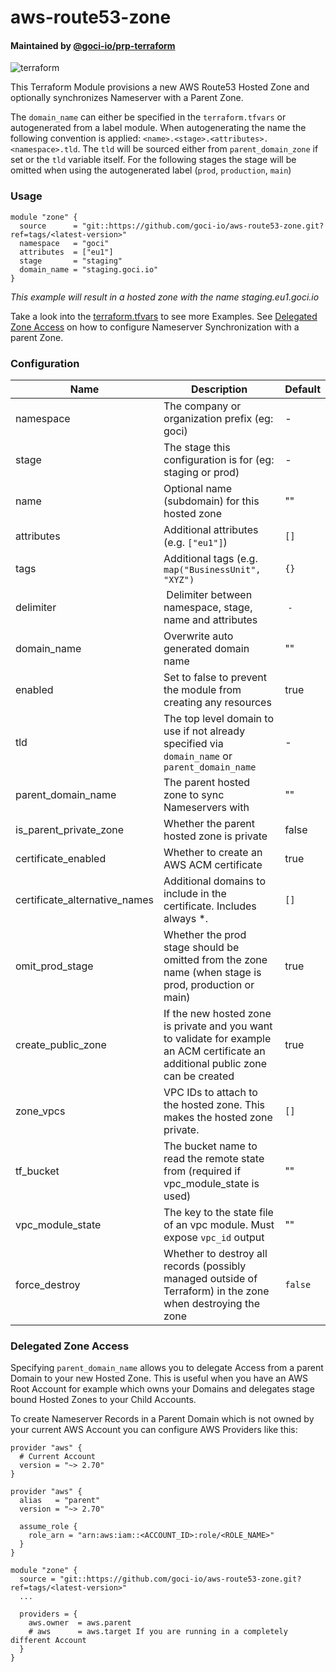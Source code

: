 # aws-route53-zone

#### Maintained by [@goci-io/prp-terraform](https://github.com/orgs/goci-io/teams/prp-terraform)

![terraform](https://github.com/goci-io/aws-route53-zone/workflows/terraform/badge.svg?branch=master)

This Terraform Module provisions a new AWS Route53 Hosted Zone and optionally synchronizes Nameserver with a Parent Zone. 

The `domain_name` can either be specified in the `terraform.tfvars` or autogenerated from a label module. 
When autogenerating the name the following convention is applied: `<name>.<stage>.<attributes>.<namespace>.tld`. 
The `tld` will be sourced either from `parent_domain_zone` if set or the `tld` variable itself. 
For the following stages the stage will be omitted when using the autogenerated label (`prod`, `production`, `main`)

### Usage

```hcl
module "zone" {
  source      = "git::https://github.com/goci-io/aws-route53-zone.git?ref=tags/<latest-version>"
  namespace   = "goci"
  attributes  = ["eu1"]
  stage       = "staging"
  domain_name = "staging.goci.io"
}
```
_This example will result in a hosted zone with the name staging.eu1.goci.io_

Take a look into the [terraform.tfvars](terraform.tfvars.example) to see more Examples. See [Delegated Zone Access](#delegated-zone-access) on how to configure Nameserver Synchronization with a parent Zone.

### Configuration

| Name | Description | Default |
|-----------------|----------------------------------------|---------|
| namespace | The company or organization prefix (eg: goci) | - |
| stage | The stage this configuration is for (eg: staging or prod) | - |
| name | Optional name (subdomain) for this hosted zone | "" |
| attributes | Additional attributes (e.g. `["eu1"]`) | `[]` | 
| tags | Additional tags (e.g. `map("BusinessUnit", "XYZ")` | `{}` | 
| delimiter | Delimiter between namespace, stage, name and attributes | `-` |
| domain_name | Overwrite auto generated domain name | "" |
| enabled |	Set to false to prevent the module from creating any resources | true |
| tld | The top level domain to use if not already specified via `domain_name` or `parent_domain_name` | - |
| parent_domain_name | The parent hosted zone to sync Nameservers with | "" |
| is_parent_private_zone | Whether the parent hosted zone is private | false |
| certificate_enabled | Whether to create an AWS ACM certificate | true |
| certificate_alternative_names | Additional domains to include in the certificate. Includes always *.<domain> | `[]` |
| omit_prod_stage | Whether the prod stage should be omitted from the zone name (when stage is prod, production or main) | true |
| create_public_zone | If the new hosted zone is private and you want to validate for example an ACM certificate an additional public zone can be created | true |
| zone_vpcs | VPC IDs to attach to the hosted zone. This makes the hosted zone private. | `[]` |
| tf_bucket | The bucket name to read the remote state from (required if vpc_module_state is used) | "" |
| vpc_module_state | The key to the state file of an vpc module. Must expose `vpc_id` output | "" |
| force_destroy | Whether to destroy all records (possibly managed outside of Terraform) in the zone when destroying the zone | `false` |

### Delegated Zone Access

Specifying `parent_domain_name` allows you to delegate Access from a parent Domain to your new Hosted Zone.
This is useful when you have an AWS Root Account for example which owns your Domains and delegates stage bound Hosted Zones to your Child Accounts.

To create Nameserver Records in a Parent Domain which is not owned by your current AWS Account you can configure AWS Providers like this:

```hcl
provider "aws" {
  # Current Account
  version = "~> 2.70"
}

provider "aws" {
  alias   = "parent"
  version = "~> 2.70"

  assume_role {
    role_arn = "arn:aws:iam::<ACCOUNT_ID>:role/<ROLE_NAME>"
  }
}

module "zone" {
  source = "git::https://github.com/goci-io/aws-route53-zone.git?ref=tags/<latest-version>"
  ...

  providers = {
    aws.owner  = aws.parent
    # aws      = aws.target If you are running in a completely different Account
  }
}
```
